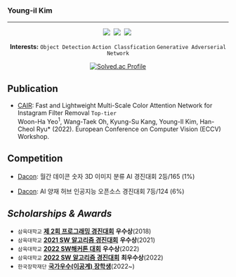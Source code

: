 ### Young-il Kim

---

<div align=center>

<center>
<img src="https://img.shields.io/badge/Python-3766AB?style=flat-square&logo=Python&logoColor=white"/></a>&nbsp 
<img src="https://img.shields.io/badge/PyTorch-EE4C2C?style=flat-square&logo=Pytorch&logoColor=white"/></a>&nbsp 
<img src="https://img.shields.io/badge/PyTorch Lightning-792EE5?style=flat-square&logo=PyTorch Lightning&logoColor=white"/></a>&nbsp 
</center>

**Interests:** `Object Detection` `Action Classfication` `Generative Adverserial Network`

[![Solved.ac Profile](http://mazassumnida.wtf/api/v2/generate_badge?boj=qhdrmfdl12)](https://solved.ac/qhdrmfdl12/)

</div>

## Publication

- [CAIR](https://arxiv.org/abs/2208.14039): Fast and Lightweight Multi-Scale Color Attention Network for Instagram Filter Removal `Top-tier` <br>
  Woon-Ha Yeo<sup>1</sup>, Wang-Taek Oh, Kyung-Su Kang, Young-Il Kim, Han-Cheol Ryu\* (2022). European Conference on Computer Vision (ECCV) Workshop.

## Competition

- [Dacon](https://dacon.io/competitions/official/235951/overview/description): 월간 데이콘 숫자 3D 이미지 분류 AI 경진대회 2등/165 (1%)

* [Dacon](https://dacon.io/competitions/official/235977/overview/description): AI 양재 허브 인공지능 오픈소스 경진대회 7등/124 (6%)

## **_Scholarships & Awards_**

- `삼육대학교` **[제 2회 프로그래밍 경진대회](https://www.syu.ac.kr/blog/%ec%a0%9c-2%ed%9a%8c-%ed%94%84%eb%a1%9c%ea%b7%b8%eb%9e%98%eb%b0%8d-%ea%b2%bd%ec%a7%84%eb%8c%80%ed%9a%8c/?pageds=26&k=&t=&c=)** **우수상**(2018) <br>
- `삼육대학교` **[2021 SW 알고리즘 경진대회](https://www.syu.ac.kr/blog/sw%ec%a4%91%ec%8b%ac%eb%8c%80%ed%95%99%ec%82%ac%ec%97%85%eb%8b%a8-sw%ec%95%8c%ea%b3%a0%eb%a6%ac%ec%a6%98-%ea%b2%bd%ec%a7%84%eb%8c%80%ed%9a%8c-%ea%b0%9c%ec%b5%9c-%ec%95%88%eb%82%b4/?pageds=1&k=%EC%95%8C%EA%B3%A0%EB%A6%AC%EC%A6%98&t=&c=)** **우수상**(2021) <br>
- `삼육대학교` **[2022 SW해커톤 대회](https://www.syu.ac.kr/blog/127009/?pageds=2&k=&t=&c=)** **우수상**(2022) <br>
- `삼육대학교` **[2022 SW 알고리즘 경진대회](https://www.syu.ac.kr/blog/sw%ec%a4%91%ec%8b%ac%eb%8c%80%ed%95%99%ec%82%ac%ec%97%85%eb%8b%a8-2022-1-sw-step-up-%ec%95%8c%ea%b3%a0%eb%a6%ac%ec%a6%98-%ed%8a%b9%ea%b0%95/?pageds=1&k=%EC%95%8C%EA%B3%A0%EB%A6%AC%EC%A6%98&t=&c=)** **최우수상**(2022) <br>
- `한국장학재단` **[국가우수(이공계) 장학생](https://www.kosaf.go.kr/ko/scholar.do?pg=scholarship05_06_01)**(2022~) <br>
